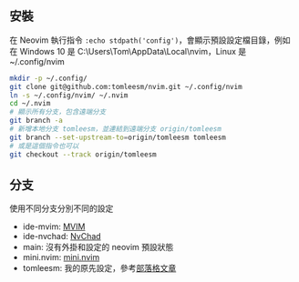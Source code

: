 ## 安裝

在 Neovim 執行指令 `:echo stdpath('config')`，會顯示預設設定檔目錄，例如在 Windows 10 是 C:\Users\Tom\AppData\Local\nvim，Linux 是 ~/.config/nvim

``` bash
mkdir -p ~/.config/
git clone git@github.com:tomleesm/nvim.git ~/.config/nvim
ln -s ~/.config/nvim/ ~/.nvim
cd ~/.nvim
# 顯示所有分支，包含遠端分支
git branch -a
# 新增本地分支 tomleesm，並連結到遠端分支 origin/tomleesm
git branch --set-upstream-to=origin/tomleesm tomleesm
# 或是這個指令也可以
git checkout --track origin/tomleesm
```

## 分支

使用不同分支分別不同的設定

- ide-mvim: [MVIM](https://gitlab.com/domsch1988/mvim)
- ide-nvchad: [NvChad](https://nvchad.com/)
- main: 沒有外掛和設定的 neovim 預設狀態
- mini.nvim: [mini.nvim](https://github.com/echasnovski/mini.nvim)
- tomleesm: 我的原先設定，參考[部落格文章](https://github.com/tomleesm/blog/issues/15)
